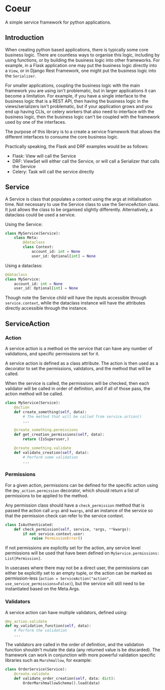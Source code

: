 # Coeur
A simple service framework for python applications.

## Introduction
When creating python based applications, there is typically some core business logic. There are countless ways to organise this logic, including by using functions, or by building the business logic into other frameworks. For example, in a Flask application one may put the business logic directly into a `View`, or in Django Rest Framework, one might put the business logic into the `Serializer`.

For smaller applications, coupling the business logic with the main framework you are using isn't problematic, but in larger applications it can become a limitation. For example, if you have a single interface to the business logic that is a REST API, then having the business logic in the views/serializers isn't problematic, but if your application grows and you end up having CLIs, or celery workers that also need to interface with the business logic, then the business logic can't be coupled with the framework used by one of the interfaces.

The purpose of this library is to a create a service framework that allows the different interfaces to consume the core business logic.

Practically speaking, the Flask and DRF examples would be as follows:
- Flask: View will call the Service
- DRF: ViewSet will either call the Service, or will call a Serializer that calls the Service
- Celery: Task will call the service directly


## Service
A Service is class that populates a context using the args at initialisation time. Not necessary to use the Service class to use the ServiceAction class. It just allows the class to be organised slightly differently. Alternatively, a dataclass could be used a service.

Using the Service:
```python
class MyService(Service):
    class Meta:
        @dataclass
        class Context:
            account_id: int = None
            user_id: Optional[int] = None
```

Using a dataclass:
```python
@dataclass
class MyService:
    account_id: int = None
    user_id: Optional[int] = None
```

Though note the Service child will have the inputs accessible through `service.context`, while the dataclass instance will have the attributes directly accessible through the instance.

## ServiceAction
### Action
A service action is a method on the service that can have any number of validations, and specific permissions set for it.

A service action is defined as a class attribute. The action is then used as a decorator to set the permissions, validators, and the method that will be called.

When the service is called, the permissions will be checked, then each validator will be called in order of definition, and if all of those pass, the action method will be called.

```python
class MyService(Service):
    @action
    def create_something(self, data):
        # The method that will be called from service.action()
        ...

    @create_something.permissions
    def get_creation_permissions(self, data):
        return (IsSuperuser,)

    @create_something.validate
    def validate_creation(self, data):
        # Perform some validation
        ...
```

### Permissions
For a given action, permissions can be defined for the specific action using the `@my_action.permission` decorator, which should return a list of permissions to be applied to the method.

Any permission class should have a `check_permission` method that is passed the action call `args` and `kwargs`, and an instance of the service so that the permission check can refer to the service context.

```python
class IsAuthenticated:
    def check_permission(self, service, *args, **kwargs):
        if not service.context.user:
            raise PermissionError()
```

If not permissions are explicitly set for the action, any service level permissions will be used that have been defined on `MyService.permissions: List[Permission]`.

In usecases where there may not be a direct user, the permissions can either be explicitly set to an empty tuple, or the action can be marked as permission-less (`action = ServiceAction("action", use_service_permissions=False)`), but the service will still need to be instantiated based on the Meta.Args.


### Validators
A service action can have multiple validators, defined using:
```python
@my_action.validate
def my_validation_function(self, data):
    # Perform the validation
    ...
```
The validators are called in the order of definition, and the validation function shouldn't mutate the data (any returned value is be discarded). The framework can work in conjunction with more powerful validation specific libraries such as `Marshmallow`, for example:
```python
class OrderService(Service):
    @create.validate
    def validate_order_creation(self, data: dict):
        OrderMarshmallowSchema().load(data)
```
